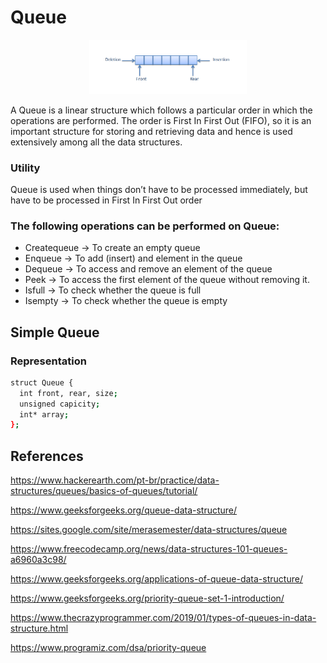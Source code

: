 # Queue

<p align="center">
  <img src="../images/queue.png" width="50%"/>
</p>

A Queue is a linear structure which follows a particular order in which the operations are performed. The order is First In First Out (FIFO), so it is an important structure for storing and retrieving data and hence is used extensively among all the data structures.

### Utility

Queue is used when things don’t have to be processed immediately, but have to be processed in First In First Out order

### The following operations can be performed on Queue:

- Createqueue -> To create an empty queue</br>
- Enqueue     -> To add (insert) and element in the queue</br>
- Dequeue     -> To access and remove an element of the queue</br>
- Peek        -> To access the first element of the queue without removing it.</br>
- Isfull      -> To check whether the queue is full</br>
- Isempty     -> To check whether the queue is empty</br>

## Simple Queue

### Representation

```bash
struct Queue {
  int front, rear, size;
  unsigned capicity;
  int* array;
};
```

## References

https://www.hackerearth.com/pt-br/practice/data-structures/queues/basics-of-queues/tutorial/

https://www.geeksforgeeks.org/queue-data-structure/

https://sites.google.com/site/merasemester/data-structures/queue

https://www.freecodecamp.org/news/data-structures-101-queues-a6960a3c98/

https://www.geeksforgeeks.org/applications-of-queue-data-structure/

https://www.geeksforgeeks.org/priority-queue-set-1-introduction/

https://www.thecrazyprogrammer.com/2019/01/types-of-queues-in-data-structure.html

https://www.programiz.com/dsa/priority-queue